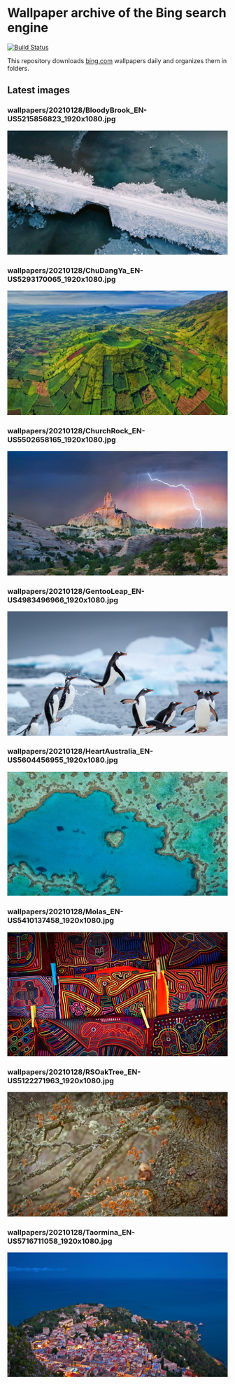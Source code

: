 # Wallpaper archive of the Bing search engine

[![Build Status](https://travis-ci.org/kijart/bing-daily-images-dl.svg?branch=wallpapers)](https://travis-ci.org/kijart/bing-daily-images-dl)

This repository downloads [bing.com](https://www.bing.com) wallpapers daily and organizes them in folders.

## Latest images

<!-- Wallpapers -->

### wallpapers/20210128/BloodyBrook_EN-US5215856823_1920x1080.jpg

![wallpapers/20210128/BloodyBrook_EN-US5215856823_1920x1080.jpg](wallpapers/20210128/BloodyBrook_EN-US5215856823_1920x1080.jpg)

### wallpapers/20210128/ChuDangYa_EN-US5293170065_1920x1080.jpg

![wallpapers/20210128/ChuDangYa_EN-US5293170065_1920x1080.jpg](wallpapers/20210128/ChuDangYa_EN-US5293170065_1920x1080.jpg)

### wallpapers/20210128/ChurchRock_EN-US5502658165_1920x1080.jpg

![wallpapers/20210128/ChurchRock_EN-US5502658165_1920x1080.jpg](wallpapers/20210128/ChurchRock_EN-US5502658165_1920x1080.jpg)

### wallpapers/20210128/GentooLeap_EN-US4983496966_1920x1080.jpg

![wallpapers/20210128/GentooLeap_EN-US4983496966_1920x1080.jpg](wallpapers/20210128/GentooLeap_EN-US4983496966_1920x1080.jpg)

### wallpapers/20210128/HeartAustralia_EN-US5604456955_1920x1080.jpg

![wallpapers/20210128/HeartAustralia_EN-US5604456955_1920x1080.jpg](wallpapers/20210128/HeartAustralia_EN-US5604456955_1920x1080.jpg)

### wallpapers/20210128/Molas_EN-US5410137458_1920x1080.jpg

![wallpapers/20210128/Molas_EN-US5410137458_1920x1080.jpg](wallpapers/20210128/Molas_EN-US5410137458_1920x1080.jpg)

### wallpapers/20210128/RSOakTree_EN-US5122271963_1920x1080.jpg

![wallpapers/20210128/RSOakTree_EN-US5122271963_1920x1080.jpg](wallpapers/20210128/RSOakTree_EN-US5122271963_1920x1080.jpg)

### wallpapers/20210128/Taormina_EN-US5716711058_1920x1080.jpg

![wallpapers/20210128/Taormina_EN-US5716711058_1920x1080.jpg](wallpapers/20210128/Taormina_EN-US5716711058_1920x1080.jpg)

